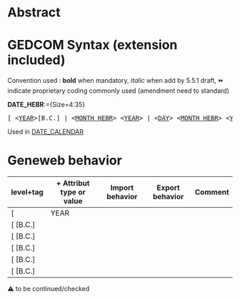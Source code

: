 ﻿# Abstract

# GEDCOM Syntax (extension included)
Convention used : **bold** when mandatory, _italic_ when add by 5.5.1 draft, &#x23E9; indicate proprietary coding commonly used (amendment need to standard)<br />

**DATE_HEBR**:={Size=4:35}
<pre>
[ &lt;<a href=Ged.YEAR.md>YEAR</a>&gt;[B.C.] | &lt;<a href=Ged.MONTH_HEBR.md>MONTH_HEBR</a>&gt; &lt;<a href=Ged.YEAR.md>YEAR</a>&gt; | &lt;<a href=Ged.DAY.md>DAY</a>&gt; &lt;<a href=Ged.MONTH_HEBR.md>MONTH_HEBR</a>&gt; &lt;<a href=Ged.YEAR.md>YEAR</a>&gt; ]
</pre>
Used in <a href=Ged.DATE_CALENDAR.md>DATE_CALENDAR</a><br />

# Geneweb behavior

level+tag  | + Attribut type or value | Import behavior | Export behavior  | Comment 
---------- | ------------- | :---------------: | :-----------------:| -----------
[ | YEAR | | |
[ <YEAR>[B.C.] | | | | |
[ <YEAR>[B.C.] | | | | |
[ <YEAR>[B.C.] | | | | |
[ <YEAR>[B.C.] | | | | |
[ <YEAR>[B.C.] | | | | |

:warning: to be continued/checked


